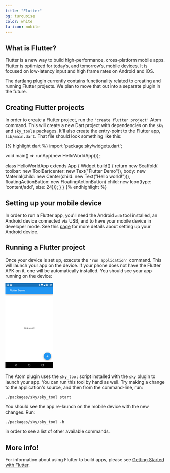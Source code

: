 ```yaml
---
title: "Flutter"
bg: turquoise
color: white  
fa-icon: mobile
---
```


## What is Flutter?

Flutter is a new way to build high-performance, cross-platform mobile apps.
Flutter is optimized for today’s, and tomorrow’s, mobile devices. It is focused
on low-latency input and high frame rates on Android and iOS.

The dartlang plugin currently contains functionality related to creating and
running Flutter projects. We plan to move that out into a separate plugin in the
future.

## Creating Flutter projects

In order to create a Flutter project, run the `'create flutter project'` Atom
command. This will create a new Dart project with dependencies on the `sky` and
`sky_tools` packages. It'll also create the entry-point to the Flutter app,
`lib/main.dart`. That file should look something like this:

{% highlight dart %}
import 'package:sky/widgets.dart';

void main() => runApp(new HelloWorldApp());

class HelloWorldApp extends App {
  Widget build() {
    return new Scaffold(
        toolbar: new ToolBar(center: new Text("Flutter Demo")),
        body: new Material(child: new Center(child: new Text("Hello world!"))),
        floatingActionButton: new FloatingActionButton(
            child: new Icon(type: 'content/add', size: 24)));
  }
}
{% endhighlight %}

## Setting up your mobile device

In order to run a Flutter app, you'll need the Android `adb` tool installed, an
Android device connected via USB, and to have your mobile device in developer
mode. See this
[page](https://flutter.github.io/getting-started/index.html#setting-up-your-android-device)
for more details about setting up your Android device.

## Running a Flutter project

Once your device is set up, execute the `'run application'` command. This will
launch your app on the device. If your phone does not have the Flutter APK on
it, one will be automatically installed. You should see your app running on the
device:

<img src="img/flutter_screen.png" width="30%" class="img-centered"/>

The Atom plugin uses the `sky_tool` script installed with the `sky` plugin to
launch your app. You can run this tool by hand as well. Try making a change to
the application's source, and then from the command-line, run:

    ./packages/sky/sky_tool start

You should see the app re-launch on the mobile device with the new changes. Run:

    ./packages/sky/sky_tool -h

in order to see a list of other available commands.

## More info!

For information about using Flutter to build apps, please see
[Getting Started with Flutter](https://flutter.github.io/getting-started/).
